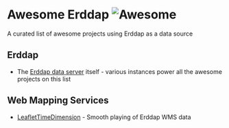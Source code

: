 # Awesome Erddap ![Awesome](https://awesome.re/badge.svg)
A curated list of awesome projects using Erddap as a data source

## Erddap
- The [Erddap data server](https://github.com/BobSimons/erddap) itself - various instances power all the awesome projects on this list

## Web Mapping Services
- [LeafletTimeDimension](https://irishmarineinstitute.github.io/timeliER/#IMI_CONN_3D) - Smooth playing of Erddap WMS data 

